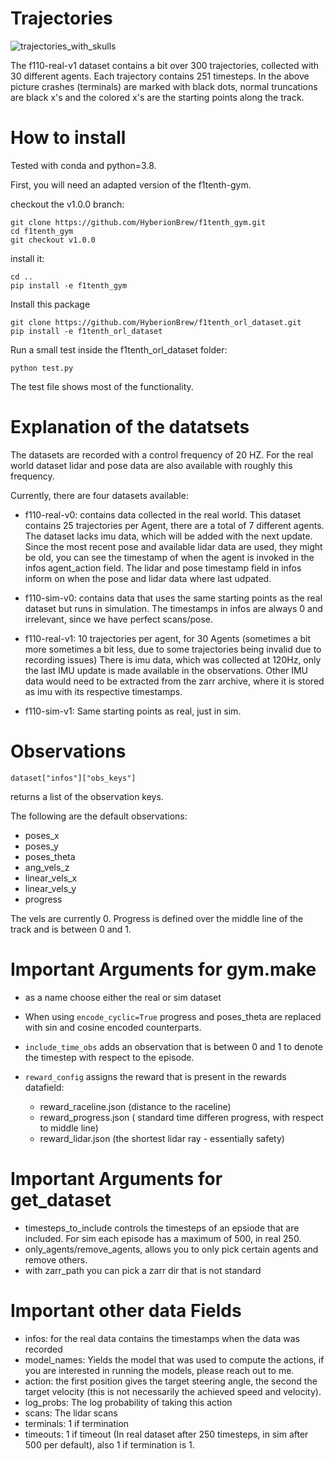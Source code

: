 # Trajectories

![trajectories_with_skulls](https://github.com/HyberionBrew/f1tenth_orl_dataset/assets/31421881/738391f5-ca3f-4712-8a40-fcdcef8ba9ef)


The f110-real-v1 dataset contains a bit over 300 trajectories, collected with 30 different agents. Each trajectory contains 251 timesteps. In the above picture crashes (terminals) are marked with black dots, normal truncations are black x's and the colored x's are the starting points along the track.

# How to install
Tested with conda and python=3.8.

First, you will need an adapted version of the f1tenth-gym.

checkout the v1.0.0 branch:

```
git clone https://github.com/HyberionBrew/f1tenth_gym.git
cd f1tenth_gym
git checkout v1.0.0

```

install it:

```
cd ..
pip install -e f1tenth_gym
```
Install this package
```
git clone https://github.com/HyberionBrew/f1tenth_orl_dataset.git
pip install -e f1tenth_orl_dataset
```
Run a small test inside the f1tenth_orl_dataset folder:

```
python test.py
```
The test file shows most of the functionality.

# Explanation of the datatsets
The datasets are recorded with a control frequency of 20 HZ. For the real world dataset lidar and pose data are also available with roughly this frequency.

Currently, there are four datasets available:
- f110-real-v0: contains data collected in the real world. This dataset contains 25 trajectories per Agent, there are a total of 7 different agents. The dataset lacks imu data, which will be added with the next update.
Since the most recent pose and available lidar data are used, they might be old, you can see the timestamp of when the agent is invoked in the infos agent_action field. The lidar and pose timestamp field in infos inform on when the pose and lidar data where last udpated. 

- f110-sim-v0: contains data that uses the same starting points as the real dataset but runs in simulation. The timestamps in infos are always 0 and irrelevant, since we have perfect scans/pose.

- f110-real-v1: 10 trajectories per agent, for 30 Agents (sometimes a bit more sometimes a bit less, due to some trajectories being invalid due to recording issues) There is imu data, which was collected at 120Hz, only the last IMU update is made available in the observations. Other IMU data would need to be extracted from the zarr archive, where it is stored as imu with its respective timestamps.
- f110-sim-v1: Same starting points as real, just in sim.



# Observations
`dataset["infos"]["obs_keys"]`

returns a list of the observation keys.

The following are the default observations:
- poses_x
- poses_y
- poses_theta
- ang_vels_z
- linear_vels_x
- linear_vels_y
- progress

The vels are currently 0. Progress is defined over the middle line of the track and is between 0 and 1.
# Important Arguments for gym.make
- as a name choose either the real or sim dataset
- When using `encode_cyclic=True` progress and poses_theta are replaced with sin and cosine encoded counterparts.

- `include_time_obs` adds an observation that is between 0 and 1 to denote the timestep with respect to the episode.
- `reward_config` assigns the reward that is present in the rewards datafield:
  * reward_raceline.json (distance to the raceline)
  * reward_progress.json ( standard time differen progress, with respect to middle line)
  * reward_lidar.json (the shortest lidar ray - essentially safety)

# Important Arguments for get_dataset
- timesteps_to_include controls the timesteps of an epsiode that are included. For sim each episode has a maximum of 500, in real 250.
- only_agents/remove_agents, allows you to only pick certain agents and remove others.
- with zarr_path you can pick a zarr dir that is not standard


# Important other data Fields
- infos: for the real data contains the timestamps when the data was recorded
- model_names: Yields the model that was used to compute the actions, if you are interested in running the models, please reach out to me.
- action: the first position gives the target steering angle, the second the target velocity (this is not necessarily the achieved speed and velocity).
- log_probs: The log probability of taking this action
- scans: The lidar scans
- terminals: 1 if termination
- timeouts: 1 if timeout (In real dataset after 250 timesteps, in sim after 500 per default), also 1 if termination is 1.


